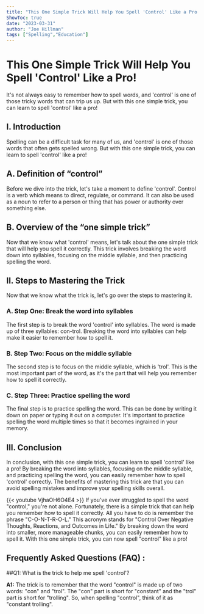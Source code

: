 ```yaml
---
title: "This One Simple Trick Will Help You Spell 'Control' Like a Pro!"
ShowToc: true 
date: "2023-03-31"
author: "Joe Hillman" 
tags: ["Spelling","Education"]
---
```

# This One Simple Trick Will Help You Spell 'Control' Like a Pro!

It's not always easy to remember how to spell words, and 'control' is one of those tricky words that can trip us up. But with this one simple trick, you can learn to spell 'control' like a pro!

## I. Introduction 

Spelling can be a difficult task for many of us, and 'control' is one of those words that often gets spelled wrong. But with this one simple trick, you can learn to spell 'control' like a pro!

## A. Definition of “control”

Before we dive into the trick, let's take a moment to define 'control'. Control is a verb which means to direct, regulate, or command. It can also be used as a noun to refer to a person or thing that has power or authority over something else.

## B. Overview of the “one simple trick”

Now that we know what 'control' means, let's talk about the one simple trick that will help you spell it correctly. This trick involves breaking the word down into syllables, focusing on the middle syllable, and then practicing spelling the word. 

## II. Steps to Mastering the Trick

Now that we know what the trick is, let's go over the steps to mastering it. 

### A. Step One: Break the word into syllables

The first step is to break the word 'control' into syllables. The word is made up of three syllables: con-trol. Breaking the word into syllables can help make it easier to remember how to spell it. 

### B. Step Two: Focus on the middle syllable

The second step is to focus on the middle syllable, which is 'trol'. This is the most important part of the word, as it's the part that will help you remember how to spell it correctly. 

### C. Step Three: Practice spelling the word

The final step is to practice spelling the word. This can be done by writing it down on paper or typing it out on a computer. It's important to practice spelling the word multiple times so that it becomes ingrained in your memory.

## III. Conclusion

In conclusion, with this one simple trick, you can learn to spell 'control' like a pro! By breaking the word into syllables, focusing on the middle syllable, and practicing spelling the word, you can easily remember how to spell 'control' correctly. The benefits of mastering this trick are that you can avoid spelling mistakes and improve your spelling skills overall.

{{< youtube VjhaOH6O4E4 >}} 
If you've ever struggled to spell the word "control," you're not alone. Fortunately, there is a simple trick that can help you remember how to spell it correctly. All you have to do is remember the phrase "C-O-N-T-R-O-L." This acronym stands for "Control Over Negative Thoughts, Reactions, and Outcomes in Life." By breaking down the word into smaller, more manageable chunks, you can easily remember how to spell it. With this one simple trick, you can now spell "control" like a pro!

## Frequently Asked Questions (FAQ) :
##Q1: What is the trick to help me spell 'control'?

**A1:** The trick is to remember that the word "control" is made up of two words: "con" and "trol". The "con" part is short for "constant" and the "trol" part is short for "trolling". So, when spelling "control", think of it as "constant trolling".





